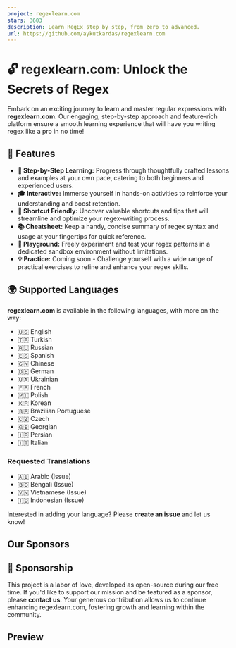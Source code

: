 ```yaml
---
project: regexlearn.com
stars: 3603
description: Learn RegEx step by step, from zero to advanced.
url: https://github.com/aykutkardas/regexlearn.com
---
```


**🔓 regexlearn.com: Unlock the Secrets of Regex**
==================================================

Embark on an exciting journey to learn and master regular expressions with **regexlearn.com**. Our engaging, step-by-step approach and feature-rich platform ensure a smooth learning experience that will have you writing regex like a pro in no time!

  

**🌟 Features**
---------------

-   **🚶 Step-by-Step Learning:** Progress through thoughtfully crafted lessons and examples at your own pace, catering to both beginners and experienced users.
-   **🎓 Interactive:** Immerse yourself in hands-on activities to reinforce your understanding and boost retention.
-   **🚀 Shortcut Friendly:** Uncover valuable shortcuts and tips that will streamline and optimize your regex-writing process.
-   **📚 Cheatsheet:** Keep a handy, concise summary of regex syntax and usage at your fingertips for quick reference.
-   **🔬 Playground:** Freely experiment and test your regex patterns in a dedicated sandbox environment without limitations.
-   **💡 Practice:** Coming soon - Challenge yourself with a wide range of practical exercises to refine and enhance your regex skills.

  

**🌍 Supported Languages**
--------------------------

**regexlearn.com** is available in the following languages, with more on the way:

-   🇺🇸 English
-   🇹🇷 Turkish
-   🇷🇺 Russian
-   🇪🇸 Spanish
-   🇨🇳 Chinese
-   🇩🇪 German
-   🇺🇦 Ukrainian
-   🇫🇷 French
-   🇵🇱 Polish
-   🇰🇷 Korean
-   🇧🇷 Brazilian Portuguese
-   🇨🇿 Czech
-   🇬🇪 Georgian
-   🇮🇷 Persian
-   🇮🇹 Italian

### Requested Translations

-   🇦🇪 Arabic (Issue)
-   🇧🇩 Bengali (Issue)
-   🇻🇳 Vietnamese (Issue)
-   🇮🇩 Indonesian (Issue)

Interested in adding your language? Please **create an issue** and let us know!

  

Our Sponsors
------------

  

**💖 Sponsorship**
------------------

This project is a labor of love, developed as open-source during our free time. If you'd like to support our mission and be featured as a sponsor, please **contact us**. Your generous contribution allows us to continue enhancing regexlearn.com, fostering growth and learning within the community.

  

Preview
-------
